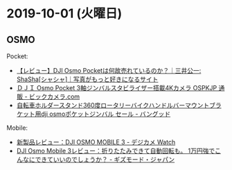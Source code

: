 # 2019-10-01 (火曜日)

## OSMO

Pocket:

- [【レビュー】DJI Osmo Pocketは何故売れているのか？｜三井公一: ShaSha[シャシャ]｜写真がもっと好きになるサイト](https://shasha.kitamura.jp/article/469757183.html)
- [ＤＪＩ Osmo Pocket 3軸ジンバルスタビライザー搭載4Kカメラ OSPKJP 通販 - ビックカメラ.com](https://www.biccamera.com/bc/item/6500559/)
- [自転車ホルダースタンド360度ロータリーバイクハンドルバーマウントブラケット用dji osmoポケットジンバル セール - バングッド](https://www.banggood.com/ja/Bicycle-Holder-Stand-360-Degree-Rotary-Bike-Handlebar-Mount-Bracket-for-DJI-Osmo-Pocket-Gimbal-p-1416158.html)

Mobile:

- [新製品レビュー：DJI OSMO MOBILE 3 - デジカメ Watch](https://dc.watch.impress.co.jp/docs/review/newproduct/1204408.html)
- [DJI Osmo Mobile 3レビュー：折りたたみできて自動回転も。 1万円強でこんなにできていいのでしょうか？ - ギズモード・ジャパン](https://www.gizmodo.jp/2019/09/dji-osmo-mobile-3-review.html)
